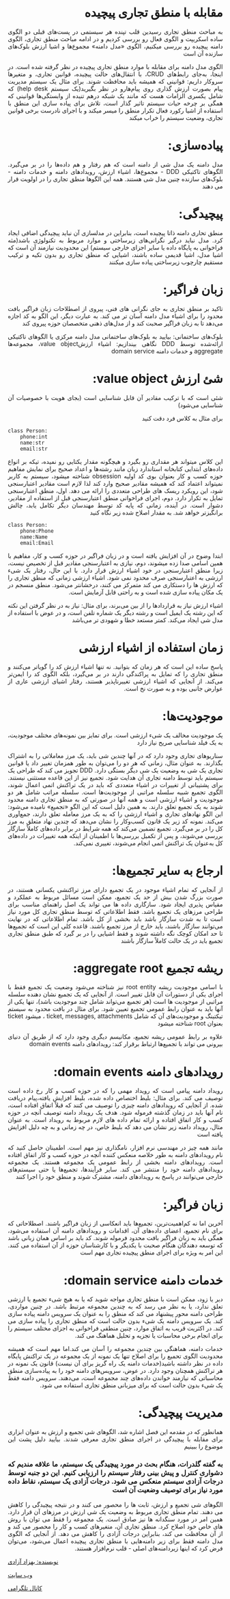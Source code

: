<div align="justify" dir="rtl">

# مقابله با منطق تجاری پیچیده

به مباحث منطق تجاری رسیدین قلب تپنده هر سیستمی در پست‌های قبلی دو الگوی ساده اسکریپت و الگوی فعال رو بررسی کردیم و در ادامه مباحث منطق تجاری، الگوی دامنه پیچیده رو بررسی میکنیم، الگوی «مدل دامنه» مجموع‌ها و اشیا ارزش بلوک‌های سازنده آن است

الگوی مدل دامنه برای مقابله با موارد منطق تجاری پیچیده در نظر گرفته شده است.
 در اینجا، به‌جای رابط‌های CRUD، با انتقال‌های حالت پیچیده، قوانین تجاری، و متغیرها سروکار داریم: قوانینی که همیشه باید محافظت شوند. برای مثال یک سیستم مدیریت پیام بصورت ارزش گذاری روی پیام‌هارو در نظر بگیرید(یک سیستم help desk) که شامل یکسری الزامات هست که مانند یک شبکه درهم تنیده از وابستگی‌ها قوانینی که همگی بر چرخه حیات سیستم تاثیر گذار است، تلاش برای پیاده سازی این منطق با استفاده از اشیا رکورد فعال تکرار منطق را میسر میکند و با اجرای نادرست برخی قوانین تجاری، وضعیت سیستم را خراب میکند

# پیاده‌سازی:
مدل دامنه یک مدل شی از دامنه است که هم رفتار و هم داده‌ها را در بر می‌گیرد. الگوهای تاکتیکی DDD - مجموع‌ها، اشیاء ارزش، رویدادهای دامنه و خدمات دامنه - بلوک‌های سازنده چنین مدل شی هستند. همه این الگوها  منطق تجاری را در اولویت قرار می دهند

# پیچیدگی:
منطق تحاری دامنه ذاتا پیچیده است، بنابراین در مدلسازی آن نباید پیچیدگی اضافی ایجاد کرد. مدل نباید درگیر نگرانی‌های زیرساختی و موارد مربوط به تکنولوژی باشد(مثه فراخوانی به پایگاه داده یا سایر اجزای خارجی سیستم) این محدودیت نیازمند آن است که اشیا مدل، اشیا قدیمی ساده باشند، اشیایی که منطق تجاری رو بدون تکیه و ترکیب مستقیم چارچوب زیرساختی پیاده سازی میکنند

# زبان فراگیر:
تاکید بر منطق تجاری به جای نگرانی های فنی، پیروی از اصطلاحات زبان فراگیر بافت محدود را برای اشیاء مدل دامنه آسان تر می کند. به عبارت دیگر، این الگو به کد اجازه می‌دهد تا به زبان فراگیر صحبت کند و از مدل‌های ذهنی متخصصان حوزه پیروی کند

بلوک‌های ساختمانی:
بیایید به بلوک‌های ساختمانی مدل دامنه مرکزی یا الگوهای تاکتیکی ارائه‌شده توسط DDD نگاهی بیندازیم: اشیاء ارزشvalue object، مجموعه‌ها aggregate و خدمات دامنه domain service


# شئ ارزش value object:
شئی است که با ترکیب مقادیر آن قابل شناسایی است (بجای هویت با خصوصیات آن شناسایی می‌شود)

برای مثال به کلاس فرد دقت کنید
</div>

```
class Person:
    phone:int
    name:str
    email:str
```
<div align="justify" dir="rtl">

این کلاس میتواند هر مقداری رو بگیرد و هیچگونه مقدار یکتایی رو نمیده، تیکه بر انواع داده‌های ابتدایی کتابخانه استاندارد زبان   مانند رشته‌ها و اعداد صحیح برای نمایش مفاهیم حوزه کسب و کار بعنوان بوی کد اولیه obsession شناخته میشود، سیستم به کاربر نمیتواند اعتماد کند که همیشه مقادیر صحیح وارد کند لذا لازم است مقادیر اعتبارسنجی شود، این رویکرد ریسک های طراحی متعددی را ارائه می دهد. اول، منطق اعتبارسنجی تمایل به تکرار دارد.  دوم، اجرای فراخوانی منطق اعتبارسنجی قبل از استفاده از مقادیر، دشوار است. در آینده، زمانی که پایه کد توسط مهندسان دیگر تکامل یابد، چالش برانگیزتر خواهد شد. به مقدار اصلاح شده زیر نگاه کنید
</div>

```
class Person:
    phone:Phone
    name:Name
    email:Email
```
<div align="justify" dir="rtl">

ابتدا وضوح در آن افزایش یافته است و در زبان فراگیر در حوزه کسب و کار، مفاهیم با همین اسامی صدا زده میشوند، دوم، نیازی به اعتبارسنجی مقادیر قبل از تخصیص نیست، زیرا منطق اعتبارسنجی در خود اشیاء ارزش قرار دارد. با این حال، رفتار یک شیء ارزشی به اعتبارسنجی صرف محدود نمی شود. اشیاء ارزشی زمانی که منطق تجاری را که ارزش ها را دستکاری می کند متمرکز می کنند، درخشانتر می‌شود. منطق منسجم در یک مکان پیاده سازی شده است و به راحتی قابل آزمایش است.

اشیاء ارزش نیاز به قراردادها را از بین می‌برند، برای مثال: نیاز به در نظر گرفتن این نکته که این رشته یک ایمیل است و رشته دیگر یک شماره تلفن است، و در عوض با استفاده از مدل شی ایجاد می‌کند. کمتر مستعد خطا و شهودی تر می‌باشد

# زمان استفاده از اشیاء ارزشی
پاسخ ساده این است که هر زمان که بتوانید.  نه تنها اشیاء ارزش کد را گویاتر می‌کنند و منطق تجاری را که تمایل به پراکندگی دارند در بر می‌گیرد، بلکه الگوی کد را ایمن‌تر می‌کند.  از آنجایی که اشیاء ارزشی تغییرناپذیر هستند، رفتار اشیای ارزشی عاری از عوارض جانبی بوده و به صورت نخ است.

# موجودیت‌ها:
یک موجودیت مخالف یک شیء ارزشی است. برای تمایز بین نمونه‌های مختلف موجودیت، به یک فیلد شناسایی صریح نیاز دارد 


سناریوهای تجاری وجود دارد که در آنها چندین شی باید، یک مرز معاملاتی را به اشتراک بگذارند. به عنوان مثال، زمانی که هر دو را می‌توان به طور همزمان تغییر داد یا قوانین تجاری یک شی به وضعیت یک شی دیگر بستگی دارد. DDD تجویز می کند که طراحی یک سیستم باید توسط دامنه تجاری آن هدایت شود. تجمیع نیز از این قاعده مستثنی نیستند. برای پشتیبانی از تغییرات در اشیاء متعددی که باید در یک تراکنش اتمی اعمال شوند، الگوی تجمیع شبیه سلسله مراتبی از موجودیت‌ها است. سلسله مراتب شامل هر دو موجودیت و اشیاء ارزشی است و همه آنها در صورتی که به منطق تجاری دامنه محدود شوند به یک تجمیع تعلق دارند. به همین دلیل است که این الگو «تجمیع» نامیده می‌شود: این الگو نهادهای تجاری و اشیاء ارزشی را که به یک مرز معامله تعلق دارند، جمع‌آوری می‌کند. نمونه کد زیر یک قانون کسب‌وکار را نشان می‌دهد که چندین نهاد متعلق به مرز کل را در بر می‌گیرد. تجمیع تضمین می‌کند که همه شرایط در برابر داده‌های کاملاً سازگار بررسی می‌شوند، و پس از تکمیل بررسی‌ها با اطمینان از اینکه همه تغییرات در داده‌های کل به‌عنوان یک تراکنش اتمی انجام می‌شوند، تغییری نمی‌کند.

# ارجاع به سایر تجمیع‌ها:
از آنجایی که تمام اشیاء موجود در یک تجمیع دارای مرز تراکنشی یکسانی هستند، در صورت بزرگ شدن بیش از حد یک تجمیع، ممکن است مسائل مربوط به عملکرد و مقیاس پذیری ایجاد شود. سازگاری داده ها می تواند یک اصل راهنمای مناسب برای طراحی مرزهای یک تجمیع باشد. فقط اطلاعاتی که توسط منطق تجاری کل مورد نیاز است تا به شدت سازگار باشد باید بخشی از کل باشد. تمام اطلاعاتی که در نهایت می‌توانند سازگار باشند، باید خارج از مرز تجمیع باشند. قاعده کلی این است که تجمیع‌ها تا حد امکان کوچک نگه داشته شوند و فقط اشیایی را در بر گیرد که طبق منطق تجاری تجمیع باید در یک حالت کاملاً سازگار باشند

# ریشه تجمیع aggregate root:
با اسامی موجودیت ریشه root entity نیز شناخته می‌شود 
وضعیت یک تجمیع فقط با اجرای یکی از دستورات آن قابل تغییر است. از آنجایی که یک تجمیع نشان دهنده سلسله مراتبی از موجودیت ها است (هر تجمیع می‌تواند شامل چند موجودیت باشد)، تنها یکی از آنها باید به عنوان رابط عمومی تجمیع تعیین شود. برای مثال در بافت محدود به سیستم تیکتینگ و موجودیت‌های آن که شامل ticket, messages, attachments ، میشود ticket بعنوان root شناخته میشود

علاوه بر رابط عمومی ریشه تجمیع، مکانیسم دیگری وجود دارد که از طریق آن دنیای بیرونی می تواند با تجمیع‌ها ارتباط برقرار کند: رویدادهای دامنه domain events

# رویدادهای دامنه domain events:
رویداد دامنه پیامی است که رویداد مهمی را که در حوزه کسب و کار رخ داده است توصیف می کند. برای مثال: بلیط اختصاص داده شده، بلیط افزایش یافته،پیام دریافت شده.
از آنجایی که رویدادهای دامنه چیزی را توصیف می کنند که قبلاً اتفاق افتاده است، نام آنها باید در زمان گذشته فرموله شود. هدف یک رویداد دامنه توصیف آنچه در حوزه کسب و کار اتفاق افتاده و ارائه تمام داده های لازم مربوط به رویداد است. به عنوان مثال، رویداد دامنه زیر نشان می دهد که بلیط خاص، در چه زمانی و به چه دلیل افزایش یافته است

مانند همه چیز در مهندسی نرم افزار، نامگذاری نیز مهم است. اطمینان حاصل کنید که نام رویدادهای دامنه به طور خلاصه منعکس کننده آنچه در حوزه کسب و کار اتفاق افتاده است. رویدادهای دامنه بخشی از رابط عمومی یک مجموعه هستند. یک مجموعه رویدادهای دامنه خود را منتشر می کند. سایر فرآیندها، تجمیع‌ها یا حتی سیستم‌های خارجی می‌توانند در پاسخ به رویدادهای دامنه، مشترک شوند و منطق خود را اجرا کنند

# زبان فراگیر:
آخرین اما نه کم‌اهمیت‌ترین، تجمیع‌ها باید انعکاسی از زبان فراگیر باشند. اصطلاحاتی که برای نام تجمیع، اعضای داده‌های آن، اقدامات و رویدادهای دامنه آن استفاده می‌شود، همگی باید به زبان فراگیر بافت محدود فرموله شوند. کد باید بر اساس همان زبانی باشد که توسعه دهندگان هنگام صحبت با یکدیگر و با کارشناسان حوزه از آن استفاده می کنند. این امر به ویژه برای اجرای منطق پیچیده تجاری مهم است

# خدمات دامنه domain service:
دیر یا زود، ممکن است با منطق تجاری مواجه شوید که یا به هیچ شیء تجمیع یا ارزشی تعلق ندارد، یا به نظر می رسد که به چندین مجموعه مرتبط باشد. در چنین مواردی، طراحی دامنه محور پیشنهاد می کند که منطق را به عنوان یک سرویس دامنه پیاده سازی کند. یک سرویس دامنه یک شیء بدون حالت است که منطق تجاری را پیاده سازی می کند. در اکثریت قریب به اتفاق موارد، چنین منطقی فراخوانی به اجزای مختلف سیستم را برای انجام برخی محاسبات یا تجزیه و تحلیل هماهنگ می کند.

خدمات دامنه، هماهنگی بین چندین مجموعه را آسان می کند.اما مهم است که همیشه محدودیت الگوی تحمیع را برای اصلاح تنها یک نمونه از یک مجموعه در یک تراکنش پایگاه داده در نظر داشته باشید(خدمات دامنه یک راه گریز برای آن نیست) قانون یک نمونه در هر تراکنش همچنان وجود دارد. در عوض، سرویس‌های دامنه خود را به پیاده‌سازی منطق محاسباتی که نیازمند خواندن داده‌های چند مجموعه است، می‌دهند. سرویس دامنه فقط یک شیء بدون حالت است که برای میزبانی منطق تجاری استفاده می شود.

# مدیریت پیچیدگی:
همانطور که در مقدمه این فصل اشاره شد، الگوهای شی تجمیع و ارزش به عنوان ابزاری برای مقابله با پیچیدگی در اجرای منطق تجاری معرفی شدند. بیایید دلیل پشت این موضوع را ببینیم

### به گفته گلدرات، هنگام بحث در مورد پیچیدگی یک سیستم، ما علاقه مندیم که دشواری کنترل و پیش بینی رفتار سیستم را ارزیابی کنیم.  این دو جنبه توسط درجات آزادی سیستم منعکس می شود. درجات آزادی یک سیستم، نقاط داده مورد نیاز برای توصیف وضعیت آن است

الگوهای شی تجمیع و ارزش، ثابت ها را محصور می کنند و در نتیجه پیچیدگی را کاهش می دهند.
تمام منطق تجاری مربوط به وضعیت یک شی ارزش در مرزهای آن قرار دارد.
همین امر در مورد سنگدانه ها نیز صادق است.  یک مجموعه را فقط می توان با روش های خاص خود اصلاح کرد. منطق تجاری آن، متغیرهای کسب و کار را محصور می کند و از آن محافظت می کند، بنابراین درجات آزادی را کاهش می دهد.
از آنجایی که الگوی مدل دامنه فقط برای زیر دامنه‌هایی با منطق تجاری پیچیده اعمال می‌شود، می‌توان فرض کرد که اینها زیردامنه‌های اصلی - قلب نرم‌افزار هستند.

</div>



[نویسنده: بهزاد آزادی](https://github.com/behzad-azadi2693)

[وب سایت](https://codecrafters.ir)

[کانال تلگرامی](https://t.me/Code_Crafters)